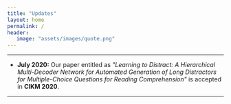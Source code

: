 ```yaml
---
title: "Updates"
layout: home
permalink: /
header:
   image: "assets/images/quote.png"
---
```


---
* **July 2020:** Our paper entitled as _"Learning to Distract: A Hierarchical Multi-Decoder Network for Automated Generation of Long Distractors for Multiple-Choice Questions for Reading Comprehension"_ is accepted in **CIKM 2020**.

---


